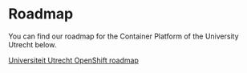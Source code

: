 # Roadmap

You can find our roadmap for the Container Platform of the University Utrecht below.

[Universiteit Utrecht OpenShift roadmap](https://utrechtuniversity.atlassian.net/wiki/spaces/LNX/pages/613842961/Roadmap+linux-team)